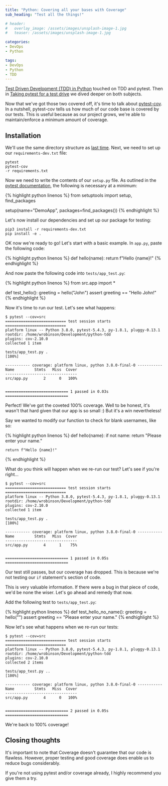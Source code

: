 ```yaml
---
title: "Python: Covering all your bases with Coverage"
sub_heading: "Test all the things!"

# header:
#   overlay_image: /assets/images/unsplash-image-1.jpg
#   teaser: /assets/images/unsplash-image-1.jpg

categories:
- DevOps
- Python

tags:
- DevOps
- Python
- TDD
---
```


[Test Driven Development (TDD) in Python](/2020/06/15/test-driven-development-in-python/) touched on TDD and pytest. Then in [Taking pytest for a test drive](/2020/06/16/taking-pytest-for-a-test-drive/) we dived deeper on both subjects. 

Now that we've got those two covered off, it's time to talk about [pytest-cov](https://github.com/pytest-dev/pytest-cov). In a nutshell, pytest-cov tells us how much of our code base is covered by our tests. This is useful because as our project grows, we're able to maintain/enforce a minimum amount of coverage. 

## Installation

We'll use the same directory structure as [last time](/2020/06/15/test-driven-development-in-python/). Next, we need to set up our `requirements-dev.txt` file:

```
pytest
pytest-cov
-r requirements.txt
```

Now we need to write the contents of our `setup.py` file. As outlined in the [pytest documentation](https://docs.pytest.org/en/latest/goodpractices.html), the following is necessary at a minimum:

{% highlight python linenos %}
from setuptools import setup, find_packages

setup(name="DemoApp", packages=find_packages())
{% endhighlight %}

Let's now install our dependencies and set up our package for testing:

```
pip3 install -r requirements-dev.txt
pip install -e .
```

OK now we're ready to go! Let's start with a basic example. In `app.py`, paste the following code:

{% highlight python linenos %}
def hello(name):
    return f"Hello {name}!"
{% endhighlight %}

And now paste the following code into `tests/app_test.py`:

{% highlight python linenos %}
from src.app import *

def test_hello():
    greeting = hello("John")
    assert greeting == "Hello John!"
{% endhighlight %}


Now it's time to run our test. Let's see what happens:

```
$ pytest --cov=src
=========================== test session starts ===========================
platform linux -- Python 3.8.0, pytest-5.4.3, py-1.8.1, pluggy-0.13.1
rootdir: /home/wrobinson/Development/python-tdd
plugins: cov-2.10.0
collected 1 item                                                          

tests/app_test.py .                                                 [100%]

----------- coverage: platform linux, python 3.8.0-final-0 -----------
Name         Stmts   Miss  Cover
--------------------------------
src/app.py       2      0   100%


============================ 1 passed in 0.03s ============================
```

Perfect! We've got the coveted 100% coverage. Well to be honest, it's wasn't that hard given that our app is so small :) But it's a win nevertheless!

Say we wanted to modify our function to check for blank usernames, like so:

{% highlight python linenos %}
def hello(name):
    if not name:
        return "Please enter your name."
    
    return f"Hello {name}!"
{% endhighlight %}

What do you think will happen when we re-run our test? Let's see if you're right...

```
$ pytest --cov=src
=========================== test session starts ===========================
platform linux -- Python 3.8.0, pytest-5.4.3, py-1.8.1, pluggy-0.13.1
rootdir: /home/wrobinson/Development/python-tdd
plugins: cov-2.10.0
collected 1 item                                                          

tests/app_test.py .                                                 [100%]

----------- coverage: platform linux, python 3.8.0-final-0 -----------
Name         Stmts   Miss  Cover
--------------------------------
src/app.py       4      1    75%


============================ 1 passed in 0.05s ============================
```

Our test still passes, but our coverage has dropped. This is because we're not testing our `if` statement's section of code. 

This is very valuable information. If there were a bug in that piece of code, we'd be none the wiser. Let's go ahead and remedy that now.

Add the following test to `tests/app_test.py`:

{% highlight python linenos %}
def test_hello_no_name():
    greeting = hello("")
    assert greeting == "Please enter your name."
{% endhighlight %}

Now let's see what happens when we re-run our tests:

```
$ pytest --cov=src
=========================== test session starts ===========================
platform linux -- Python 3.8.0, pytest-5.4.3, py-1.8.1, pluggy-0.13.1
rootdir: /home/wrobinson/Development/python-tdd
plugins: cov-2.10.0
collected 2 items                                                         

tests/app_test.py ..                                                [100%]

----------- coverage: platform linux, python 3.8.0-final-0 -----------
Name         Stmts   Miss  Cover
--------------------------------
src/app.py       4      0   100%


============================ 2 passed in 0.05s ============================
```

We're back to 100% coverage!

## Closing thoughts

It's important to note that Coverage doesn't guarantee that our code is flawless. However, proper testing and good coverage does enable us to reduce bugs considerably.

If you're not using pytest and/or coverage already, I highly recommend you give them a try.
